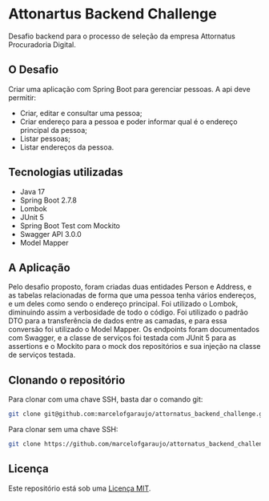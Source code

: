 <h1>Attonartus Backend Challenge</h1>
<p>Desafio backend para o processo de seleção da empresa Attornatus Procuradoria Digital.</p>
<h2>O Desafio</h2>
<p>Criar uma aplicação com Spring Boot para gerenciar pessoas. A api deve permitir:
<ul><li>Criar, editar e consultar uma pessoa;</li>
<li>Criar endereço para a pessoa e poder informar qual é o endereço principal da pessoa;</li>
<li>Listar pessoas;</li>
<li>Listar endereços da pessoa.</li></ul>
<h2>Tecnologias utilizadas</h2>
<ul><li>Java 17</li>
<li>Spring Boot 2.7.8</li>
<li>Lombok</li>
<li>JUnit 5</li>
<li>Spring Boot Test com Mockito</li>
<li>Swagger API 3.0.0</li>
<li>Model Mapper</li></ul>
<h2>A Aplicação</h2>
<p>Pelo desafio proposto, foram criadas duas entidades Person e Address, e as tabelas relacionadas de forma que uma pessoa tenha vários endereços, e um deles como sendo o endereço principal. Foi utilizado o Lombok, diminuindo assim a verbosidade de todo o código. Foi utilizado o padrão DTO para a transferência de dados entre as camadas, e para essa conversão foi utilizado o Model Mapper. Os endpoints foram documentados com Swagger, e a classe de serviços foi testada com JUnit 5 para as assertions e o Mockito para o mock dos repositórios e sua injeção na classe de serviços testada.</p>
<h2>Clonando o repositório</h2>
<p>Para clonar com uma chave SSH, basta dar o comando git:</p>

```sh
git clone git@github.com:marcelofgaraujo/attornatus_backend_challenge.git
```
<p>Para clonar sem uma chave SSH:</p>

```sh
git clone https://github.com/marcelofgaraujo/attornatus_backend_challenge.git
```
<h2>Licença</h2>
<p>Este repositório está sob uma <a href="https://github.com/marcelofgaraujo/attornatus_backend_challenge/blob/main/LICENSE.md">Licença MIT</a>.</p>
